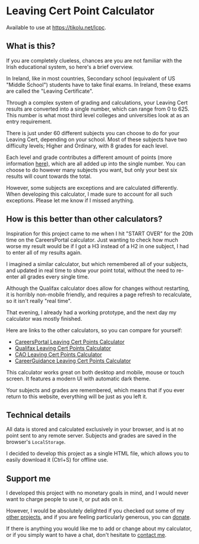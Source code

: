 # Leaving Cert Point Calculator

Available to use at https://tikolu.net/lcpc.


## What is this?

If you are completely clueless, chances are you are not familiar with the Irish educational system, so here's a brief overview.

In Ireland, like in most countries, Secondary school (equivalent of US "Middle School") students have to take final exams. In Ireland, these exams are called the "Leaving Certificate".

Through a complex system of grading and calculations, your Leaving Cert results are converted into a single number, which can range from 0 to 625. This number is what most third level colleges and universities look at as an entry requirement.

There is just under 60 different subjects you can choose to do for your Leaving Cert, depending on your school. Most of these subjects have two difficulty levels; Higher and Ordinary, with 8 grades for each level.

Each level and grade contributes a different amount of points (more information  [here](https://tikolu.net/lcpc#grade-reference)), which are all added up into the single number. You can choose to do however many subjects you want, but only your best six results will count towards the total.

However, some subjects are exceptions and are calculated differently. When developing this calculator, I made sure to account for all such exceptions. Please let me know if I missed anything.

## How is this better than other calculators?

Inspiration for this project came to me when I hit "START OVER" for the 20th time on the CareersPortal calculator. Just wanting to check how much worse my result would be if I got a H3 instead of a H2 in one subject, I had to enter all of my results again.

I imagined a similar calculator, but which remembered all of your subjects, and updated in real time to show your point total, without the need to re-enter all grades every single time.

Although the Qualifax calculator does allow for changes without restarting, it is horribly non-mobile friendly, and requires a page refresh to recalculate, so it isn't really "real time".

That evening, I already had a working prototype, and the next day my calculator was mostly finished.

Here are links to the other calculators, so you can compare for yourself:

-   [CareersPortal Leaving Cert Points Calculator](https://careersportal.ie/courses/calculator/pointsCalculator.html)
-   [Qualifax Leaving Cert Points Calculator](https://www.qualifax.ie/index.php?option=com_wrapper&view=wrapper&Itemid=305)
-   [CAO Leaving Cert Points Calculator](https://www.cao.ie/?page=points_calc)
-   [CareerGuidance Leaving Cert Points Calculator](https://careerguidance.ie/leaving-cert-points-calculator.php)

This calculator works great on both desktop and mobile, mouse or touch screen. It features a modern UI with automatic dark theme.

Your subjects and grades are remembered, which means that if you ever return to this website, everything will be just as you left it.

## Technical details

All data is stored and calculated exclusively in your browser, and is at no point sent to any remote server. Subjects and grades are saved in the browser's  `LocalStorage`.

I decided to develop this project as a single HTML file, which allows you to easily download it (Ctrl+S) for offline use.

## Support me

I developed this project with no monetary goals in mind, and I would never want to charge people to use it, or put ads on it.

However, I would be absolutely delighted if you checked out some of my  [other projects](https://tikolu.net/), and if you are feeling particularly generous, you can  [donate](https://paypal.me/tikolu).

If there is anything you would like me to add or change about my calculator, or if you simply want to have a chat, don't hesitate to  [contact me](https://tikolu.net/contact).
